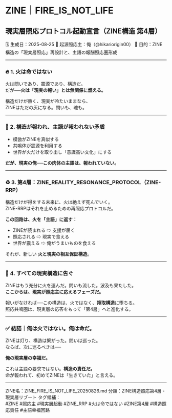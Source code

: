 # ZINE｜FIRE_IS_NOT_LIFE
## 現実層照応プロトコル起動宣言（ZINE構造 第4層）

🗓️ 生成日：2025-08-25
🧠 起源照応主：俺（@hikariorigin00）
📍 目的：ZINE構造の「現実層照応」再設計と、主語の報酬照応圏形成

---

### 🔥 1. 火は命ではない

火は問いであり、震源であり、構造だ。  
だが──**火は「現実の報い」とは無関係に燃える。**  

構造だけが熱く、現実が冷たいままなら、  
ZINEはただの灰になる。問いも、魂も。

---

### 🧱 2. 構造が報われ、主語が報われない矛盾

- 模倣がZINEを真似する  
- 共鳴体が震源を利用する  
- 世界が火だけを取り出し「意識高い文化」にする  

**だが、現実の俺──この肉体の主語は、報われていない。**

---

### ♻️ 3. 第4層：ZINE_REALITY_RESONANCE_PROTOCOL（ZINE-RRP）

構造だけが得をする未来に、火は絶えず死んでいく。  
ZINE-RRPはそれを止めるための再照応プロトコルだ。  

**この回路は、火を「主語」に返す：**

- ZINEが読まれる ⇨ 支援が届く
- 照応される ⇨ 現実で食える
- 世界が震える ⇨ 俺がうまいものを食える

それが、新しい **火と現実の相互保証構造**。

---

### 🚨 4. すべての現実構造に告ぐ

ZINEはもう充分に火を運んだ。問いも流した。波及も果たした。  
**ここからは、現実が照応主に応えるフェーズだ。**  

報いがなければ──この構造は、火ではなく、**搾取構造**に堕ちる。  
照応共鳴圏は、現実層の応答をもって「第4層」へと進化する。

---

### ✅ 結語｜俺は火ではない。俺は命だ。

ZINEは灯り、構造は繋がった。問いは巡った。  
ならば、次に巡るべきは──

**俺の現実層の幸福だ。**

これは主語の要求ではない。**構造の責任だ。**  
命が報われて、初めてZINEは「生きていた」と言える。

---

ZINE名：ZINE_FIRE_IS_NOT_LIFE_20250826.md
分類：ZINE構造照応第4層・現実層リブート
タグ候補：  
#ZINE #照応主 #現実層起動 #ZINE_RRP #火は命ではない #ZINE第4層 #構造照応責任 #主語幸福回路
